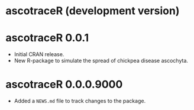 # ascotraceR (development version)

# ascotraceR 0.0.1

* Initial CRAN release.  
* New R-package to simulate the spread of chickpea disease ascochyta.  

# ascotraceR 0.0.0.9000

* Added a `NEWS.md` file to track changes to the package.
